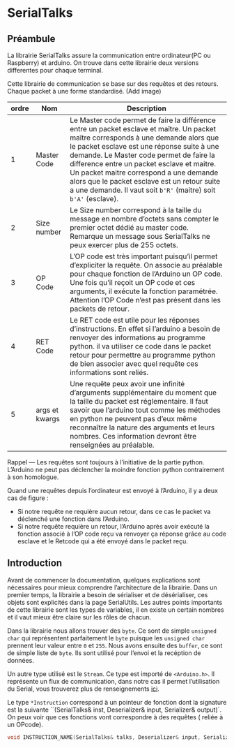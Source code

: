 # SerialTalks

## Préambule

La librairie SerialTalks assure la communication entre ordinateur(PC ou Raspberry) et arduino. On trouve dans cette librairie deux versions differentes pour chaque terminal.

Cette librairie de communication se base sur des requêtes et des retours. Chaque packet à une forme standardisé. (Add image)

| ordre | Nom            | Description                                                                                                                                                                                                                                                                                                                                                                                                                              |
| ----- | -------------- | ---------------------------------------------------------------------------------------------------------------------------------------------------------------------------------------------------------------------------------------------------------------------------------------------------------------------------------------------------------------------------------------------------------------------------------------- |
| 1     | Master Code    | Le Master code permet de faire la différence entre un packet esclave et maître. Un packet maître corresponds à une demande alors que le packet esclave est une réponse suite à une demande. Le Master code permet de faire la difference entre un packet esclave et maitre. Un packet maitre correspond a une demande alors que le packet esclave est un retour suite a une demande. Il vaut soit `b'R'` (maitre) soit `b'A'` (esclave). |
| 2     | Size number    | Le Size number correspond à la taille du message en nombre d’octets sans compter le premier octet dédié au master code. Remarque un message sous SerialTalks ne peux exercer plus de 255 octets.                                                                                                                                                                                                                                         |
| 3     | OP Code        | L’OP code est très important puisqu’il permet d’expliciter la requête. On associe au préalable pour chaque fonction de l’Arduino un OP code. Une fois qu’il reçoit un OP code et ces arguments, il exécute la fonction paramétrée. Attention l’OP Code n’est pas présent dans les packets de retour.                                                                                                                                     |
| 4     | RET Code       | Le RET code est utile pour les réponses d’instructions. En effet si l’arduino a besoin de renvoyer des informations au programme python. il va utiliser ce code dans le packet retour pour permettre au programme python de bien associer avec quel requête ces informations sont reliés.                                                                                                                                                |
| 5     | args et kwargs | Une requête peux avoir une infinité d’arguments supplémentaire du moment que la taille du packet est réglementaire. Il faut savoir que l’arduino tout comme les méthodes en python ne peuvent pas d’eux même reconnaître la nature des arguments et leurs nombres. Ces information devront être renseignées au préalable.                                                                                                                |

<aside class="success">
Rappel — Les requêtes sont toujours à l’initiative de la partie python. L’Arduino ne peut pas déclencher la moindre fonction python contrairement à son homologue.
</aside>

Quand une requêtes depuis l’ordinateur est envoyé à l’Arduino, il y a deux cas de figure :

- Si notre requête ne requière aucun retour, dans ce cas le packet va déclenché une fonction dans l’Arduino.
- Si notre requête requière un retour, l’Arduino après avoir exécuté la fonction associé à l’OP code reçu va renvoyer ça réponse grâce au code esclave et le Retcode qui a été envoyé dans le packet reçu.

## Introduction

Avant de commencer la documentation, quelques explications sont nécessaires pour mieux comprendre l’architecture de la librairie. Dans un premier temps, la librairie a besoin de sérialiser et de désérialiser, ces objets sont explicités dans la page SerialUtils. Les autres points importants de cette librairie sont les types de variables, il en existe un certain nombres et il vaut mieux être claire sur les rôles de chacun.

Dans la librairie nous allons trouver des `byte`. Ce sont de simple `unsigned char` qui représentent parfaitement le `byte` puisque les `unsigned char` prennent leur valeur entre `0` et `255`. Nous avons ensuite des `buffer`, ce sont de simple liste de `byte`. Ils sont utilisé pour l’envoi et la recéption de données.

Un autre type utilisé est le `Stream`. Ce type est importé de `<Arduino.h>`. Il représente un flux de communication, dans notre cas il permet l’utilisation du Serial, vous trouverez plus de renseignements [ici](https://www.arduino.cc/reference/en/language/functions/communication/stream/).

Le type `*Instruction` correspond à un pointeur de fonction dont la signature est la suivante ``(SerialTalks& inst, Deserializer& input, Serializer& output)`. On peux voir que ces fonctions vont correspondre à des requêtes ( reliée à un OPcode).

```cpp
void INSTRUCTION_NAME(SerialTalks& talks, Deserializer& input, Serializer& output);
```

